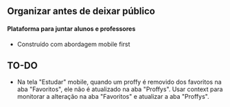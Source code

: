 ## Organizar antes de deixar público

#### Plataforma para juntar alunos e professores

- Construído com abordagem mobile first

## TO-DO

- Na tela "Estudar" mobile, quando um proffy é removido dos favoritos na aba "Favoritos", ele não é atualizado na aba "Proffys". Usar context para monitorar a alteração na aba "Favoritos" e atualizar a aba "Proffys".